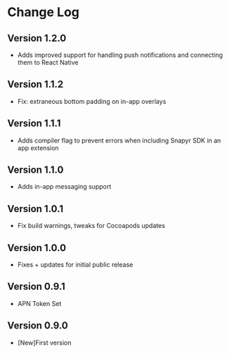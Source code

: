 Change Log
==========
Version 1.2.0
----------------------------
* Adds improved support for handling push notifications and connecting them to React Native

Version 1.1.2
----------------------------
* Fix: extraneous bottom padding on in-app overlays

Version 1.1.1
----------------------------
* Adds compiler flag to prevent errors when including Snapyr SDK in an app extension

Version 1.1.0
----------------------------
* Adds in-app messaging support

Version 1.0.1
----------------------------
* Fix build warnings, tweaks for Cocoapods updates 

Version 1.0.0
----------------------------
* Fixes + updates for initial public release

Version 0.9.1
-----------------------------
* APN Token Set

Version 0.9.0
-----------------------------
* [New]First version
